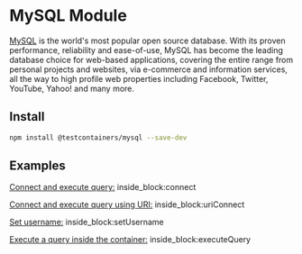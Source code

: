 # MySQL Module

[MySQL](https://www.mysql.com/) is the world's most popular open source database. With its proven performance, reliability and ease-of-use, MySQL has become the leading database choice for web-based applications, covering the entire range from personal projects and websites, via e-commerce and information services, all the way to high profile web properties including Facebook, Twitter, YouTube, Yahoo! and many more.

## Install

```bash
npm install @testcontainers/mysql --save-dev
```

## Examples

<!--codeinclude-->
[Connect and execute query:](../../src/modules/mysql/src/mysql-container.test.ts) inside_block:connect
<!--/codeinclude-->

<!--codeinclude-->
[Connect and execute query using URI:](../../src/modules/mysql/src/mysql-container.test.ts) inside_block:uriConnect
<!--/codeinclude-->

<!--codeinclude-->
[Set username:](../../src/modules/mysql/src/mysql-container.test.ts) inside_block:setUsername
<!--/codeinclude-->

<!--codeinclude-->
[Execute a query inside the container:](../../src/modules/mysql/src/mysql-container.test.ts) inside_block:executeQuery
<!--/codeinclude-->
